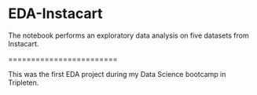 # EDA-Instacart

The notebook performs an exploratory data analysis on five datasets from Instacart.

========================

This was the first EDA project during my Data Science bootcamp in Tripleten.

